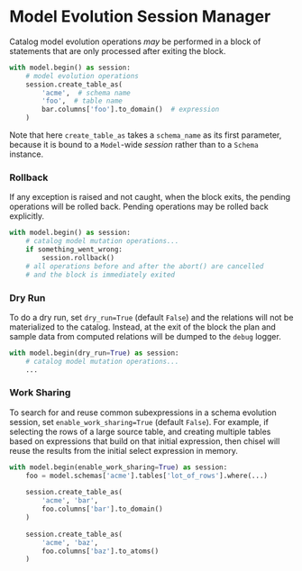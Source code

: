 # Model Evolution Session Manager

Catalog model evolution operations _may_ be performed in a block of statements that
are only processed after exiting the block.

```python
with model.begin() as session:
    # model evolution operations
    session.create_table_as(
        'acme',  # schema name
        'foo',  # table name
        bar.columns['foo'].to_domain()  # expression
    )
```

Note that here `create_table_as` takes a `schema_name` as its first parameter, 
because it is bound to a `Model`-wide _session_ rather than to a `Schema` instance.

### Rollback

If any exception is raised and not caught, when the block exits, the pending 
operations will be rolled back. Pending operations may be rolled back explicitly.

```python
with model.begin() as session:
    # catalog model mutation operations...
    if something_went_wrong:
        session.rollback()
    # all operations before and after the abort() are cancelled
    # and the block is immediately exited
```

### Dry Run

To do a dry run, set `dry_run=True` (default `False`) and the relations will not be
materialized to the catalog. Instead, at the exit of the block the plan and sample 
data from computed relations will be dumped to the `debug` logger.

```python
with model.begin(dry_run=True) as session:
    # catalog model mutation operations...
    ...
```

### Work Sharing

To search for and reuse common subexpressions in a schema evolution session, set
`enable_work_sharing=True` (default `False`). For example, if selecting the
rows of a large source table, and creating multiple tables based on expressions that
build on that initial expression, then chisel will reuse the results from the initial
select expression in memory.

```python
with model.begin(enable_work_sharing=True) as session:
    foo = model.schemas['acme'].tables['lot_of_rows'].where(...)
    
    session.create_table_as(
        'acme', 'bar',
        foo.columns['bar'].to_domain()
    )
    
    session.create_table_as(
        'acme', 'baz',
        foo.columns['baz'].to_atoms()
    )
```
